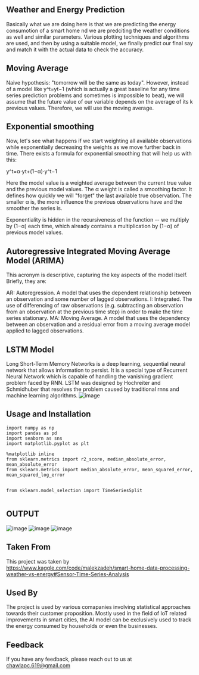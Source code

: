 
## Weather and Energy Prediction 
Basically what we are doing here is that we are predicting the energy consumotion of a smart home nd we are predciting the weather conditions as well and similar parameters. Various plotting techniques and algorithms are used, and then by using a suitable model, we finally predict our final say and match it with the actual data to check the accuracy.

## Moving Average
Naive hypothesis: "tomorrow will be the same as today". However, instead of a model like y^t=yt−1
 (which is actually a great baseline for any time series prediction problems and sometimes is impossible to beat), we will assume that the future value of our variable depends on the average of its k
 previous values. Therefore, we will use the moving average.

## Exponential smoothing
Now, let's see what happens if we start weighting all available observations while exponentially decreasing the weights as we move further back in time. There exists a formula for exponential smoothing that will help us with this:

y^t=α⋅yt+(1−α)⋅y^t−1
 
Here the model value is a weighted average between the current true value and the previous model values. The  α
  weight is called a smoothing factor. It defines how quickly we will "forget" the last available true observation. The smaller  α
  is, the more influence the previous observations have and the smoother the series is.

Exponentiality is hidden in the recursiveness of the function -- we multiply by  (1−α)
  each time, which already contains a multiplication by  (1−α)
  of previous model values.
  
## Autoregressive Integrated Moving Average Model (ARIMA)
This acronym is descriptive, capturing the key aspects of the model itself. Briefly, they are:

AR: Autoregression. A model that uses the dependent relationship between an observation and some number of lagged observations.
I: Integrated. The use of differencing of raw observations (e.g. subtracting an observation from an observation at the previous time step) in order to make the time series stationary.
MA: Moving Average. A model that uses the dependency between an observation and a residual error from a moving average model applied to lagged observations.

## LSTM Model

Long Short-Term Memory Networks is a deep learning, sequential neural network that allows information to persist. It is a special type of Recurrent Neural Network which is capable of handling the vanishing gradient problem faced by RNN. LSTM was designed by Hochreiter and Schmidhuber that resolves the problem caused by traditional rnns and machine learning algorithms.
![image](https://github.com/Prayag-Chawla/Energy-Consumption-Prediction/assets/92213377/5a413cbf-01de-455d-9c6c-e02d6ac4ddf2)




## Usage and Installation

```
import numpy as np
import pandas as pd
import seaborn as sns
import matplotlib.pyplot as plt

%matplotlib inline
from sklearn.metrics import r2_score, median_absolute_error, mean_absolute_error
from sklearn.metrics import median_absolute_error, mean_squared_error, mean_squared_log_error


from sklearn.model_selection import TimeSeriesSplit


```


## OUTPUT

![image](https://github.com/Prayag-Chawla/Energy-Consumption-Prediction/assets/92213377/c6788602-b51f-4f65-94cf-23a790319a18)
![image](https://github.com/Prayag-Chawla/Energy-Consumption-Prediction/assets/92213377/9d287524-7c0f-4084-9f9e-a868876010f6)
![image](https://github.com/Prayag-Chawla/Energy-Consumption-Prediction/assets/92213377/4c479ffe-5910-421f-9195-f5bde1173f6b)

## Taken From
This project was taken by 
https://www.kaggle.com/code/malekzadeh/smart-home-data-processing-weather-vs-energy#Sensor-Time-Series-Analysis


## Used By
The project is used by various comapanies involving statistical approaches towards their customer proposition. Mostly used in the field of IoT related improvements in smart cities, the AI model can be exclusively used to track the energy consumed by households or even the businesses.
## Feedback

If you have any feedback, please reach out to us at chawlapc.619@gmail.com

